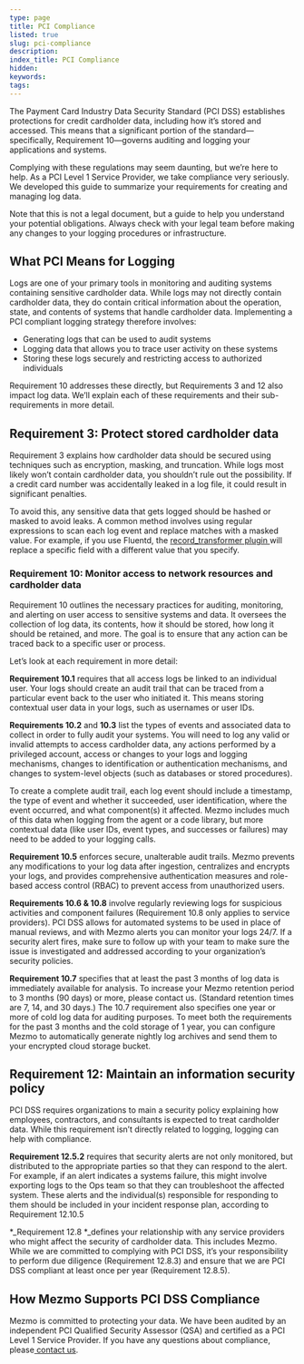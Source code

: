 ```yaml
---
type: page
title: PCI Compliance
listed: true
slug: pci-compliance
description: 
index_title: PCI Compliance
hidden: 
keywords: 
tags: 
---
```





The Payment Card Industry Data Security Standard (PCI DSS) establishes protections for credit cardholder data, including how it’s stored and accessed. This means that a significant portion of the standard—specifically, Requirement 10—governs auditing and logging your applications and systems.

Complying with these regulations may seem daunting, but we’re here to help. As a PCI Level 1 Service Provider, we take compliance very seriously. We developed this guide to summarize your requirements for creating and managing log data.

Note that this is not a legal document, but a guide to help you understand your potential obligations. Always check with your legal team before making any changes to your logging procedures or infrastructure.

## What PCI Means for Logging

Logs are one of your primary tools in monitoring and auditing systems containing sensitive cardholder data. While logs may not directly contain cardholder data, they do contain critical information about the operation, state, and contents of systems that handle cardholder data. Implementing a PCI compliant logging strategy therefore involves:

- Generating logs that can be used to audit systems
- Logging data that allows you to trace user activity on these systems
- Storing these logs securely and restricting access to authorized individuals

Requirement 10 addresses these directly, but Requirements 3 and 12 also impact log data. We’ll explain each of these requirements and their sub-requirements in more detail.

## Requirement 3: Protect stored cardholder data

Requirement 3 explains how cardholder data should be secured using techniques such as encryption, masking, and truncation. While logs most likely won’t contain cardholder data, you shouldn’t rule out the possibility. If a credit card number was accidentally leaked in a log file, it could result in significant penalties.

To avoid this, any sensitive data that gets logged should be hashed or masked to avoid leaks. A common method involves using regular expressions to scan each log event and replace matches with a masked value. For example, if you use Fluentd, the [record_transformer plugin ](https://docs.fluentd.org/filter/record_transformer)will replace a specific field with a different value that you specify.

### Requirement 10: Monitor access to network resources and cardholder data

Requirement 10 outlines the necessary practices for auditing, monitoring, and alerting on user access to sensitive systems and data. It oversees the collection of log data, its contents, how it should be stored, how long it should be retained, and more. The goal is to ensure that any action can be traced back to a specific user or process.

Let’s look at each requirement in more detail:

**Requirement 10.1** requires that all access logs be linked to an individual user. Your logs should create an audit trail that can be traced from a particular event back to the user who initiated it. This means storing contextual user data in your logs, such as usernames or user IDs.

**Requirements 10.2** and **10.3** list the types of events and associated data to collect in order to fully audit your systems. You will need to log any valid or invalid attempts to access cardholder data, any actions performed by a privileged account, access or changes to your logs and logging mechanisms, changes to identification or authentication mechanisms, and changes to system-level objects (such as databases or stored procedures).

To create a complete audit trail, each log event should include a timestamp, the type of event and whether it succeeded, user identification, where the event occurred, and what component(s) it affected. Mezmo includes much of this data when logging from the agent or a code library, but more contextual data (like user IDs, event types, and successes or failures) may need to be added to your logging calls.

**Requirement 10.5** enforces secure, unalterable audit trails. Mezmo prevents any modifications to your log data after ingestion, centralizes and encrypts your logs, and provides comprehensive authentication measures and role-based access control (RBAC) to prevent access from unauthorized users.

**Requirements 10.6 & 10.8** involve regularly reviewing logs for suspicious activities and component failures (Requirement 10.8 only applies to service providers). PCI DSS allows for automated systems to be used in place of manual reviews, and with Mezmo alerts you can monitor your logs 24/7. If a security alert fires, make sure to follow up with your team to make sure the issue is investigated and addressed according to your organization’s security policies.

**Requirement 10.7** specifies that at least the past 3 months of log data is immediately available for analysis. To increase your Mezmo retention period to 3 months (90 days) or more, please contact us. (Standard retention times are 7, 14, and 30 days.) The 10.7 requirement also specifies one year or more of cold log data for auditing purposes. To meet both the requirements for the past 3 months and the cold storage of 1 year, you can configure Mezmo to automatically generate nightly log archives and send them to your encrypted cloud storage bucket.

## Requirement 12: Maintain an information security policy

PCI DSS requires organizations to main a security policy explaining how employees, contractors, and consultants is expected to treat cardholder data. While this requirement isn’t directly related to logging, logging can help with compliance.

**Requirement 12.5.2** requires that security alerts are not only monitored, but distributed to the appropriate parties so that they can respond to the alert. For example, if an alert indicates a systems failure, this might involve exporting logs to the Ops team so that they can troubleshoot the affected system. These alerts and the individual(s) responsible for responding to them should be included in your incident response plan, according to Requirement 12.10.5

*_Requirement 12.8 *_defines your relationship with any service providers who might affect the security of cardholder data. This includes Mezmo. While we are committed to complying with PCI DSS, it’s your responsibility to perform due diligence (Requirement 12.8.3) and ensure that we are PCI DSS compliant at least once per year (Requirement 12.8.5).

## How Mezmo Supports PCI DSS Compliance

Mezmo is committed to protecting your data. We have been audited by an independent PCI Qualified Security Assessor (QSA) and certified as a PCI Level 1 Service Provider. If you have any questions about compliance, please[ contact us](https://www.mezmo.com/contact-us).





